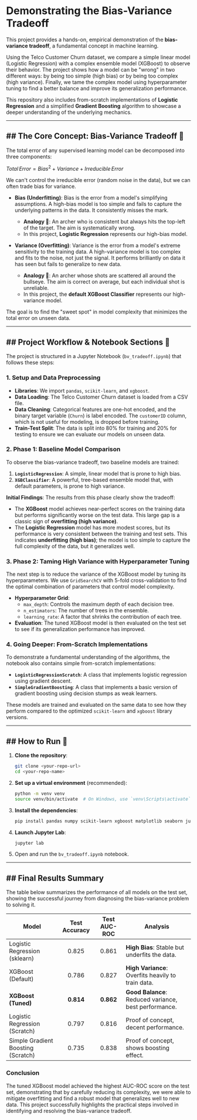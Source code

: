 # Demonstrating the Bias-Variance Tradeoff

This project provides a hands-on, empirical demonstration of the **bias-variance tradeoff**, a fundamental concept in machine learning.

Using the Telco Customer Churn dataset, we compare a simple linear model (Logistic Regression) with a complex ensemble model (XGBoost) to observe their behavior. The project shows how a model can be "wrong" in two different ways: by being too simple (high bias) or by being too complex (high variance). Finally, we tame the complex model using hyperparameter tuning to find a better balance and improve its generalization performance.

This repository also includes from-scratch implementations of **Logistic Regression** and a simplified **Gradient Boosting** algorithm to showcase a deeper understanding of the underlying mechanics.

-----

## \#\# The Core Concept: Bias-Variance Tradeoff 🧐

The total error of any supervised learning model can be decomposed into three components:

$Total\,Error = Bias^2 + Variance + Irreducible\,Error$

We can't control the irreducible error (random noise in the data), but we can often trade bias for variance.

  * **Bias (Underfitting)**: Bias is the error from a model's simplifying assumptions. A high-bias model is too simple and fails to capture the underlying patterns in the data. It consistently misses the mark.

      * **Analogy 🤔**: An archer who is consistent but always hits the top-left of the target. The aim is systematically wrong.
      * In this project, **Logistic Regression** represents our high-bias model.

  * **Variance (Overfitting)**: Variance is the error from a model's extreme sensitivity to the training data. A high-variance model is too complex and fits to the noise, not just the signal. It performs brilliantly on data it has seen but fails to generalize to new data.

      * **Analogy 🎯**: An archer whose shots are scattered all around the bullseye. The aim is correct on average, but each individual shot is unreliable.
      * In this project, the **default XGBoost Classifier** represents our high-variance model.

The goal is to find the "sweet spot" in model complexity that minimizes the total error on unseen data.

-----

## \#\# Project Workflow & Notebook Sections 📝

The project is structured in a Jupyter Notebook (`bv_tradeoff.ipynb`) that follows these steps:

### **1. Setup and Data Preprocessing**

  * **Libraries**: We import `pandas`, `scikit-learn`, and `xgboost`.
  * **Data Loading**: The Telco Customer Churn dataset is loaded from a CSV file.
  * **Data Cleaning**: Categorical features are one-hot encoded, and the binary target variable (`Churn`) is label encoded. The `customerID` column, which is not useful for modeling, is dropped before training.
  * **Train-Test Split**: The data is split into 80% for training and 20% for testing to ensure we can evaluate our models on unseen data.

### **2. Phase 1: Baseline Model Comparison**

To observe the bias-variance tradeoff, two baseline models are trained:

1.  **`LogisticRegression`**: A simple, linear model that is prone to high bias.
2.  **`XGBClassifier`**: A powerful, tree-based ensemble model that, with default parameters, is prone to high variance.

**Initial Findings**:
The results from this phase clearly show the tradeoff:

  * The **XGBoost** model achieves near-perfect scores on the training data but performs significantly worse on the test data. This large gap is a classic sign of **overfitting (high variance)**.
  * The **Logistic Regression** model has more modest scores, but its performance is very consistent between the training and test sets. This indicates **underfitting (high bias)**; the model is too simple to capture the full complexity of the data, but it generalizes well.

### **3. Phase 2: Taming High Variance with Hyperparameter Tuning**

The next step is to reduce the variance of the XGBoost model by tuning its hyperparameters. We use `GridSearchCV` with 5-fold cross-validation to find the optimal combination of parameters that control model complexity.

  * **Hyperparameter Grid**:
      * `max_depth`: Controls the maximum depth of each decision tree.
      * `n_estimators`: The number of trees in the ensemble.
      * `learning_rate`: A factor that shrinks the contribution of each tree.
  * **Evaluation**: The tuned XGBoost model is then evaluated on the test set to see if its generalization performance has improved.

### **4. Going Deeper: From-Scratch Implementations**

To demonstrate a fundamental understanding of the algorithms, the notebook also contains simple from-scratch implementations:

  * **`LogisticRegressionScratch`**: A class that implements logistic regression using gradient descent.
  * **`SimpleGradientBoosting`**: A class that implements a basic version of gradient boosting using decision stumps as weak learners.

These models are trained and evaluated on the same data to see how they perform compared to the optimized `scikit-learn` and `xgboost` library versions.

-----

## \#\# How to Run 🚀

1.  **Clone the repository**:

    ```bash
    git clone <your-repo-url>
    cd <your-repo-name>
    ```

2.  **Set up a virtual environment** (recommended):

    ```bash
    python -m venv venv
    source venv/bin/activate  # On Windows, use `venv\Scripts\activate`
    ```

3.  **Install the dependencies**:

    ```bash
    pip install pandas numpy scikit-learn xgboost matplotlib seaborn jupyterlab
    ```

4.  **Launch Jupyter Lab**:

    ```bash
    jupyter lab
    ```

5.  Open and run the `bv_tradeoff.ipynb` notebook.

-----

## \#\# Final Results Summary

The table below summarizes the performance of all models on the test set, showing the successful journey from diagnosing the bias-variance problem to solving it.

| Model                       | Test Accuracy | Test AUC-ROC | Analysis                                         |
| --------------------------- | :-----------: | :----------: | ------------------------------------------------ |
| Logistic Regression (sklearn) |    0.825    |    0.861     | **High Bias**: Stable but underfits the data.    |
| XGBoost (Default)           |    0.786    |    0.827     | **High Variance**: Overfits heavily to train data. |
| **XGBoost (Tuned)** |  **0.814** |  **0.862** | **Good Balance**: Reduced variance, best performance. |
| Logistic Regression (Scratch) |    0.797    |    0.816     | Proof of concept, decent performance.              |
| Simple Gradient Boosting (Scratch)|    0.735    |    0.838     | Proof of concept, shows boosting effect.         |

### **Conclusion**

The tuned XGBoost model achieved the highest AUC-ROC score on the test set, demonstrating that by carefully reducing its complexity, we were able to mitigate overfitting and find a robust model that generalizes well to new data. This project successfully highlights the practical steps involved in identifying and resolving the bias-variance tradeoff.